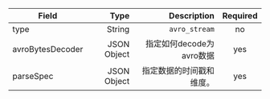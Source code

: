 |Field|Type|Description|Required|
|-----|-----:|-----:|:-----:|
|type|String|`avro_stream`|no|
|avroBytesDecoder|JSON Object|指定如何decode为avro数据|yes|
|parseSpec|JSON Object|指定数据的时间戳和维度。|yes